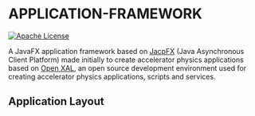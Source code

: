 # APPLICATION-FRAMEWORK

[![Apache License](https://img.shields.io/badge/license-Apache%20License%202.0-yellow.svg)](http://www.apache.org/licenses/LICENSE-2.0)

A JavaFX application framework based on [JacpFX](http://jacpfx.org) (Java Asynchronous Client Platform) made initially to create accelerator physics applications based on [Open XAL](https://github.com/openxal/openxal), an open source development environment used for creating accelerator physics applications, scripts and services.

## Application Layout




